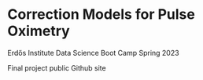 # Correction Models for Pulse Oximetry
Erdős Institute Data Science Boot Camp Spring 2023

Final project public Github site

